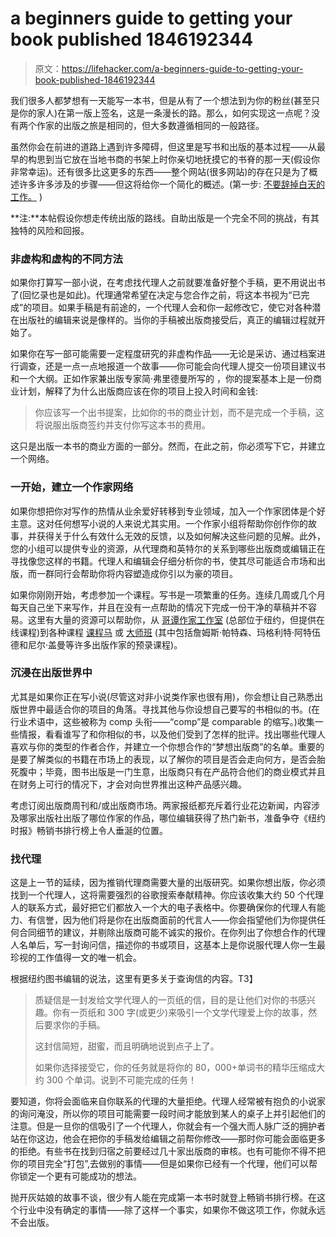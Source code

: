 # a beginners guide to getting your book published 1846192344

> 原文：<https://lifehacker.com/a-beginners-guide-to-getting-your-book-published-1846192344>

我们很多人都梦想有一天能写一本书，但是从有了一个想法到为你的粉丝(甚至只是你的家人)在第一版上签名，这是一条漫长的路。那么，如何实现这一点呢？没有两个作家的出版之旅是相同的，但大多数遵循相同的一般路径。

虽然你会在前进的道路上遇到许多障碍，但这里是写书和出版的基本过程——从最早的构思到当它放在当地书商的书架上时你亲切地抚摸它的书脊的那一天(假设你非常幸运)。还有很多比这更多的东西——整个网站(很多网站)的存在只是为了概述许多许多涉及的步骤——但这将给你一个简化的概述。(第一步: [不要辞掉白天的工作。](https://www.kameronhurley.com/what-i-get-paid-for-my-novels-or-why-im-not-quitting-my-day-job/) )

**注:**本帖假设你想走传统出版的路线。自助出版是一个完全不同的挑战，有其独特的风险和回报。



### 非虚构和虚构的不同方法

如果你打算写一部小说，在考虑找代理人之前就要准备好整个手稿，更不用说出书了(回忆录也是如此)。代理通常希望在决定与您合作之前，将这本书视为“已完成”的项目。如果手稿是有前途的，一个代理人会和你一起修改它，使它对各种潜在出版社的编辑来说是像样的。当你的手稿被出版商接受后，真正的编辑过程就开始了。

如果你在写一部可能需要一定程度研究的非虚构作品——无论是采访、通过档案进行调查，还是一点一点地报道一个故事——你可能会向代理人提交一份项目建议书和一个大纲。正如作家兼出版专家简·弗里德曼所写的 ，你的提案基本上是一份商业计划，解释了为什么出版商应该在你的项目上投入时间和金钱:

> 你应该写一个出书提案，比如你的书的商业计划，而不是完成一个手稿，这将说服出版商签约并支付你写这本书的费用。



这只是出版一本书的商业方面的一部分。然而，在此之前，你必须写下它，并建立一个网络。

### 一开始，建立一个作家网络

如果你想把你对写作的热情从业余爱好转移到专业领域，加入一个作家团体是个好主意。这对任何想写小说的人来说尤其实用。一个作家小组将帮助你创作你的故事，并获得关于什么有效什么无效的反馈，以及如何解决这些问题的见解。此外，您的小组可以提供专业的资源，从代理商和英特尔的关系到哪些出版商或编辑正在寻找像您这样的书籍。代理人和编辑会仔细分析你的书，使其尽可能适合市场和出版，而一群同行会帮助你将内容塑造成你引以为豪的项目。

如果你刚刚开始，考虑参加一个课程。写书是一项繁重的任务。连续几周或几个月每天自己坐下来写作，并且在没有一点帮助的情况下完成一份干净的草稿并不容易。这里有大量的资源可以帮助你，从 [哥谭作家工作室](https://www.google.com/aclk?sa=l&ai=DChcSEwje95np387uAhUMhMgKHd0gDtQYABAJGgJxdQ&ae=2&sig=AOD64_1nQq3u7-f2py91pYIZicmUm1RCog&q&adurl&ved=2ahUKEwihvJLp387uAhV-TDABHd3GDLgQ0Qx6BAgIEAE) (总部位于纽约，但提供在线课程)到各种课程 [课程马](http://www.coursehorse.com) 或 [大师班](https://www.masterclass.com/categories/writing) (其中包括詹姆斯·帕特森、玛格利特·阿特伍德和尼尔·盖曼等许多出版作家的预录课程)。



### 沉浸在出版世界中

尤其是如果你正在写小说(尽管这对非小说类作家也很有用)，你会想让自己熟悉出版世界中最适合你的项目的角落。寻找其他与你设想自己要写的书相似的书。(在行业术语中，这些被称为 comp 头衔——“comp”是 comparable 的缩写。)收集一些情报，看看谁写了和你相似的书，以及他们受到了怎样的批评。找出哪些代理人喜欢与你的类型的作者合作，并建立一个你想合作的“梦想出版商”的名单。重要的是要了解类似的书籍在市场上的表现，以了解你的项目是否会走向何方，是否会胎死腹中；毕竟，图书出版是一门生意，出版商只有在产品符合他们的商业模式并且在财务上可行的情况下，才会对向世界推出这种产品感兴趣。

考虑订阅出版商周刊和/或出版商市场。两家报纸都充斥着行业花边新闻，内容涉及哪家出版社出版了哪位作家的作品，哪位编辑获得了热门新书，准备争夺《纽约时报》畅销书排行榜上令人垂涎的位置。

### 找代理

这是上一节的延续，因为推销代理商需要大量的出版研究。如果你想出版，你必须找到一个代理人，这将需要强烈的谷歌搜索奉献精神。你应该收集大约 50 个代理人的联系方式，最好把它们都放入一个大的电子表格中。你要确保你的代理人有能力、有信誉，因为他们将是你在出版商面前的代言人——你会指望他们为你提供任何合同细节的建议，并剔除出版商可能不诚实的报价。在你列出了你想合作的代理人名单后，写一封询问信，描述你的书或项目，这基本上是你说服代理人你一生最珍视的工作值得一文的唯一机会。

根据纽约图书编辑的说法，这里有更多关于查询信的内容。T3】



> 质疑信是一封发给文学代理人的一页纸的信，目的是让他们对你的书感兴趣。你有一页纸和 300 字(或更少)来吸引一个文学代理爱上你的故事，然后要求你的手稿。
> 
> 这封信简短，甜蜜，而且明确地说到点子上了。
> 
> 如果你选择接受它，你的任务就是将你的 80，000+单词书的精华压缩成大约 300 个单词。说到不可能完成的任务！

要知道，你将会面临来自你联系的代理的大量拒绝。代理人经常被有抱负的小说家的询问淹没，所以你的项目可能需要一段时间才能放到某人的桌子上并引起他们的注意。但是一旦你的信吸引了一个代理人，你就会有一个强大而人脉广泛的拥护者站在你这边，他会在把你的手稿发给编辑之前帮你修改——那时你可能会面临更多的拒绝。有些书在找到归宿之前要经过几十家出版商的审核。也有可能你不得不把你的项目完全“打包”,去做别的事情——但是如果你已经有一个代理，他们可以帮你锁定一个更有可能成功的想法。



抛开灰姑娘的故事不谈，很少有人能在完成第一本书时就登上畅销书排行榜。在这个行业中没有确定的事情——除了这样一个事实，如果你不做这项工作，你就永远不会出版。